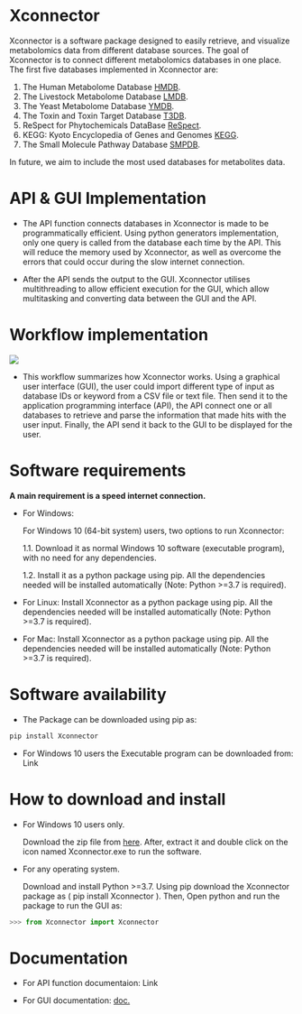 # Xconnector

Xconnector is a software package designed to easily retrieve, and visualize metabolomics data from different database sources. The goal of Xconnector is to connect different metabolomics databases in one place. The first five databases implemented in Xconnector are:

1. The Human Metabolome Database [HMDB](http://www.hmdb.ca/).
2. The Livestock Metabolome Database [LMDB](http://lmdb.ca/).
3. The Yeast Metabolome Database [YMDB](http://www.ymdb.ca/).
4. The Toxin and Toxin Target Database [T3DB](http://www.t3db.ca/).
5. ReSpect for Phytochemicals DataBase [ReSpect](http://spectra.psc.riken.jp/).
6. KEGG: Kyoto Encyclopedia of Genes and Genomes [KEGG](https://www.genome.jp/kegg/).
7. The Small Molecule Pathway Database [SMPDB](http://smpdb.ca/).

In future, we aim to include the most used databases for metabolites data.

# API & GUI Implementation

* The API function connects databases in Xconnector is made to be programmatically efficient. Using python generators implementation, only one query is called from the database each time by the API. This will reduce the memory used by Xconnector, as well as overcome the errors that could occur during the slow internet connection.

* After the API sends the output to the GUI. Xconnector utilises multithreading to allow efficient execution for the GUI, which allow multitasking and converting data between the GUI and the API.

# Workflow implementation


![](https://github.com/Proteomicslab57357/Xconnector/blob/master/image/Untitled%20Diagram%20(1).png)


* This workflow summarizes how Xconnector works. Using a graphical user interface (GUI), the user could import different type of input as database IDs or keyword from a CSV file or text file. Then send it to the application programming interface (API), the API connect one or all databases to retrieve and parse the information that made hits with the user input. Finally, the API send it back to the GUI to be displayed for the user.

# Software requirements

**A main requirement is a speed internet connection.**

* For Windows:

   For Windows 10 (64-bit system) users, two options to run Xconnector:
   
   1.1. Download it as normal Windows 10 software (executable program), with no need for any dependencies.
   
   1.2. Install it as a python package using pip. All the dependencies needed will be installed automatically (Note: Python >=3.7 is required).

* For Linux:
Install Xconnector as a python package using pip. All the dependencies needed will be installed automatically (Note: Python >=3.7 is required).

* For Mac:
Install Xconnector as a python package using pip. All the dependencies needed will be installed automatically (Note: Python >=3.7 is required).

# Software availability

* The Package can be downloaded using pip as: 

```python
pip install Xconnector
```
* For Windows 10 users the Executable program can be downloaded from: Link

# How to download and install

* For Windows 10 users only.

  Download the zip file from [here](https://beta.57357.org/wp-content/themes/57357/programs/Xconnector.zip). After, extract it and double click on the icon named Xconnector.exe to run the software.

* For any operating system.

  Download and install Python >=3.7. Using pip download the Xconnector package as ( pip install Xconnector ). Then, Open python and run the package to run the GUI as:

```python
>>> from Xconnector import Xconnector
```
# Documentation

* For API function documentaion: Link

* For GUI documentation: [doc.](https://github.com/Proteomicslab57357/Xconnector/blob/master/Documentation.pdf)
